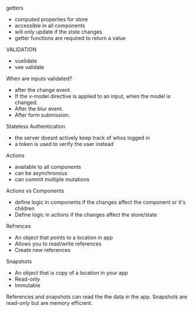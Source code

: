 getters 
- computed properties for store
- accessible in all components
- will only update if the stste changes
- getter functions are required to return a value


VALIDATION
- vuelidate 
- vee validate

When are inputs validated? 
- after the change event.
- If the v-model directive is applied to an input, when the model is changed. 
- After the blur event.
- After form submission.

Stateless Authentication
- the server doesnt actively keep track of whos logged in
- a token is used to verify the user instead

Actions
- available to all components
- can be asynchronous
- can commit multiple mutations

Actions vs Components
- define logic in components if the changes affect the component or it's children
- Define logic in actions if the changes affect the store/state

Refrences
- An object that points to a location in app
- Allows you to read/write references
- Create new references 

Snapshots 
- An object that is copy of a location in your app
- Read-only
- Immutable

References and snapshots can read the the data in the app. Snapshots are read-only but are memory efficient.
